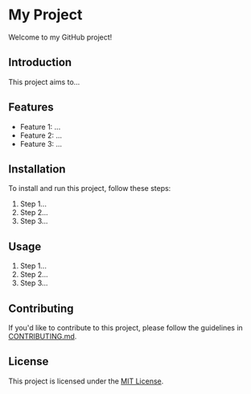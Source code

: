 # My Project

Welcome to my GitHub project!

## Introduction

This project aims to...

## Features

-  Feature 1: ...
-  Feature 2: ...
-  Feature 3: ...

## Installation

To install and run this project, follow these steps:

1. Step 1...
2. Step 2...
3. Step 3...

## Usage

1. Step 1...
2. Step 2...
3. Step 3...

## Contributing

If you'd like to contribute to this project, please follow the guidelines in [CONTRIBUTING.md](./CONTRIBUTING.md).

## License

This project is licensed under the [MIT License](./LICENSE).

